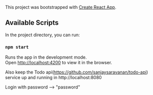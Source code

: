 This project was bootstrapped with [Create React App](https://github.com/facebook/create-react-app).

## Available Scripts

In the project directory, you can run:

### `npm start`

Runs the app in the development mode.<br />
Open [http://localhost:4200](http://localhost:4200) to view it in the browser.

Also keep the Todo api(https://github.com/sanjaysaravanan/todo-api) service up and running in http://localhost:8080

Login with password --> "password"
